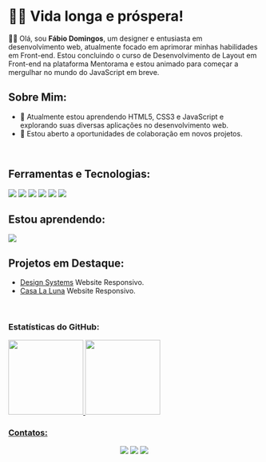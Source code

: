 # 🖖🏽 Vida longa e próspera!

👋🏽 Olá, sou <b>Fábio Domingos</b>, um designer e entusiasta em desenvolvimento web, atualmente focado em aprimorar minhas habilidades em Front-end. Estou concluindo o curso de Desenvolvimento de Layout em Front-end na plataforma Mentorama e estou animado para começar a mergulhar no mundo do JavaScript em breve.

## Sobre Mim:

- 🌱 Atualmente estou aprendendo HTML5, CSS3 e JavaScript e explorando suas diversas aplicações no desenvolvimento web.
- 💼 Estou aberto a oportunidades de colaboração em novos projetos.

<br/>

## Ferramentas e Tecnologias:

<div>
<img src="https://img.shields.io/badge/HTML5-E34F26?style=for-the-badge&logo=html5&logoColor=white"/>
<img src="https://img.shields.io/badge/CSS3-1572B6?style=for-the-badge&logo=css3&logoColor=white"/>
<img src="https://img.shields.io/badge/GitHub-100000?style=for-the-badge&logo=github&logoColor=white"/>
<img src="https://img.shields.io/badge/GIT-E44C30?style=for-the-badge&logo=git&logoColor=white"/>
<img src="https://img.shields.io/badge/VSCode-0078D4?style=for-the-badge&logo=visual%20studio%20code&logoColor=white"/>
<img src="https://img.shields.io/badge/Figma-F24E1E?style=for-the-badge&logo=figma&logoColor=white"/>
</div>

## Estou aprendendo:

<img src="https://img.shields.io/badge/JavaScript-323330?style=for-the-badge&logo=javascript&logoColor=F7DF1E"/>

<br/>

## Projetos em Destaque:

- [Design Systems](https://github.com/domfabio/Projeto-Final-Website-Responsivo-Design-Systems) Website Responsivo.
- [Casa La Luna](https://github.com/domfabio/Website-Responsivo-Casa-La-Luna) Website Responsivo.

<br/>

### Estatísticas do GitHub:
<div>
  <a href="https://github.com/domfabio">
  <img height="150em" src="https://github-readme-stats.vercel.app/api/top-langs/?username=domfabio&layout=compact&langs_count=7&theme=tokyonight"/>
  <img height="150em" src="https://github-readme-stats.vercel.app/api?username=domfabio&show_icons=true&theme=tokyonight&include_all_commits=true&count_private=true"/>
</div>

### Contatos:
<div align="center"> 
  <a href="https://www.linkedin.com/in/fabio-domingos/" target="_blank"><img src="https://img.shields.io/badge/-LinkedIn-%230077B5?style=for-the-badge&logo=linkedin&logoColor=white" target="_blank"></a>
 <a href="mailto:domfabio25@gmail.com"><img src="https://img.shields.io/badge/Gmail-D14836?style=for-the-badge&logo=gmail&logoColor=white" target="_blank"></a>
<a href="https://wa.me/5521996707390"><img src="https://img.shields.io/badge/WhatsApp-25D366?style=for-the-badge&logo=whatsapp&logoColor=white" target="_blank"></a>
</div>
